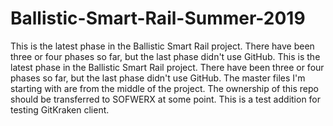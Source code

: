 # Ballistic-Smart-Rail-Summer-2019
This is the latest phase in the Ballistic Smart Rail project. There have been three or four phases so far, but the last phase didn't use GitHub. This is the latest phase in the Ballistic Smart Rail project. There have been three or four phases so far, but the last phase didn't use GitHub. The master files I'm starting with are from the middle of the project. The ownership of this repo should be transferred to SOFWERX at some point.
This is a test addition for testing GitKraken client.
